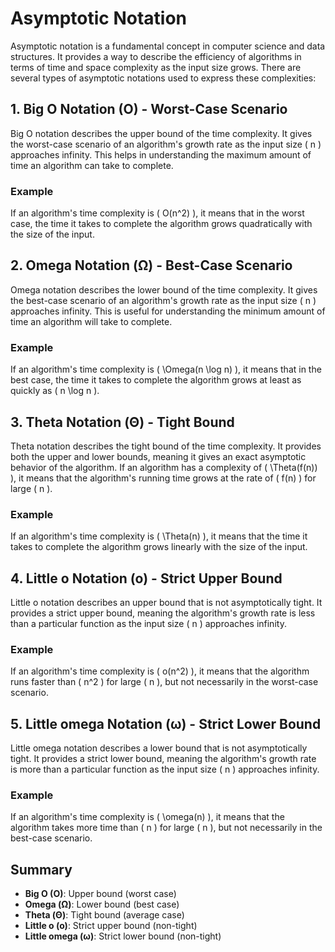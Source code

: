 # Asymptotic Notation

Asymptotic notation is a fundamental concept in computer science and data structures. It provides a way to describe the efficiency of algorithms in terms of time and space complexity as the input size grows. There are several types of asymptotic notations used to express these complexities:

## 1. Big O Notation (O) - Worst-Case Scenario

Big O notation describes the upper bound of the time complexity. It gives the worst-case scenario of an algorithm's growth rate as the input size \( n \) approaches infinity. This helps in understanding the maximum amount of time an algorithm can take to complete.

### Example

If an algorithm's time complexity is \( O(n^2) \), it means that in the worst case, the time it takes to complete the algorithm grows quadratically with the size of the input.

## 2. Omega Notation (Ω) - Best-Case Scenario

Omega notation describes the lower bound of the time complexity. It gives the best-case scenario of an algorithm's growth rate as the input size \( n \) approaches infinity. This is useful for understanding the minimum amount of time an algorithm will take to complete.

### Example

If an algorithm's time complexity is \( \Omega(n \log n) \), it means that in the best case, the time it takes to complete the algorithm grows at least as quickly as \( n \log n \).

## 3. Theta Notation (Θ) - Tight Bound

Theta notation describes the tight bound of the time complexity. It provides both the upper and lower bounds, meaning it gives an exact asymptotic behavior of the algorithm. If an algorithm has a complexity of \( \Theta(f(n)) \), it means that the algorithm's running time grows at the rate of \( f(n) \) for large \( n \).

### Example

If an algorithm's time complexity is \( \Theta(n) \), it means that the time it takes to complete the algorithm grows linearly with the size of the input.

## 4. Little o Notation (o) - Strict Upper Bound

Little o notation describes an upper bound that is not asymptotically tight. It provides a strict upper bound, meaning the algorithm's growth rate is less than a particular function as the input size \( n \) approaches infinity.

### Example

If an algorithm's time complexity is \( o(n^2) \), it means that the algorithm runs faster than \( n^2 \) for large \( n \), but not necessarily in the worst-case scenario.

## 5. Little omega Notation (ω) - Strict Lower Bound

Little omega notation describes a lower bound that is not asymptotically tight. It provides a strict lower bound, meaning the algorithm's growth rate is more than a particular function as the input size \( n \) approaches infinity.

### Example

If an algorithm's time complexity is \( \omega(n) \), it means that the algorithm takes more time than \( n \) for large \( n \), but not necessarily in the best-case scenario.

## Summary

- **Big O (O)**: Upper bound (worst case)
- **Omega (Ω)**: Lower bound (best case)
- **Theta (Θ)**: Tight bound (average case)
- **Little o (o)**: Strict upper bound (non-tight)
- **Little omega (ω)**: Strict lower bound (non-tight)
